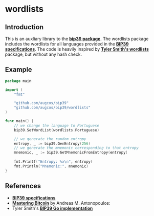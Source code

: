 # __wordlists__
## Introduction
This is an auxliary library to the __[bip39 package](https://github.com/augcos/bip39)__. The wordlists package includes the wordlists for all languages provided in the __[BIP39 specifications](https://github.com/bitcoin/bips/blob/master/bip-0039/bip-0039-wordlists.md)__. The code is heavily inspired by __[Tyler Smith's wordlists](https://github.com/tyler-smith/go-bip39/tree/master/wordlists)__ package, but without any hash check.

## Example
```go
package main

import (
    "fmt"

    "github.com/augcos/bip39"
    "github.com/augcos/bip39/wordlists"
)

func main() {
    // we change the language to Portuguese
    bip39.SetWordList(wordlists.Portuguese)

    // we generate the random entropy
    entropy, _ := bip39.GenEntropy(256)
    // we generate the mnemonic corresponding to that entropy
    mnemonic, _ := bip39.GetMnemonicFromEntropy(entropy)
    
    fmt.Printf("Entropy: %x\n", entropy)
    fmt.Println("Mnemonic:", mnemonic)
}
```

## References
* [__BIP39 specifications__](https://github.com/bitcoin/bips/blob/master/bip-0039.mediawiki)
* [__Mastering Bitcoin__](https://github.com/bitcoinbook/bitcoinbook) by Andreas M. Antonopoulos: 
* Tyler Smith's __[BIP39 Go implementation](https://github.com/tyler-smith/go-bip39)__
